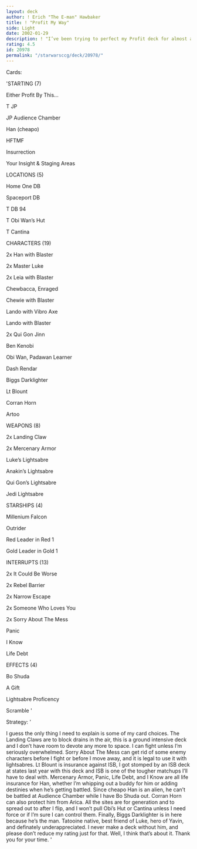 ```yaml
---
layout: deck
author: ! Erich "The E-man" Hawbaker
title: ! "Profit My Way"
side: Light
date: 2002-01-29
description: ! "I’ve been trying to perfect my Profit deck for almost a year, and now I think I finally have it the way I like it."
rating: 4.5
id: 20978
permalink: "/starwarsccg/deck/20978/"
---
```

Cards: 

'STARTING (7)

Either Profit By This...

T JP

JP Audience Chamber

Han (cheapo)

HFTMF

Insurrection

Your Insight & Staging Areas


LOCATIONS (5)

Home One DB

Spaceport DB

T DB 94

T Obi Wan’s Hut

T Cantina


CHARACTERS (19)

2x Han with Blaster

2x Master Luke

2x Leia with Blaster

Chewbacca, Enraged

Chewie with Blaster

Lando with Vibro Axe

Lando with Blaster

2x Qui Gon Jinn

Ben Kenobi

Obi Wan, Padawan Learner

Dash Rendar

Biggs Darklighter

Lt Blount

Corran Horn

Artoo


WEAPONS (8)

2x Landing Claw

2x Mercenary Armor

Luke’s Lightsabre

Anakin’s Lightsabre

Qui Gon’s Lightsabre

Jedi Lightsabre


STARSHIPS (4)

Millenium Falcon

Outrider

Red Leader in Red 1

Gold Leader in Gold 1


INTERRUPTS (13)

2x It Could Be Worse

2x Rebel Barrier

2x Narrow Escape

2x Someone Who Loves You

2x Sorry About The Mess

Panic

I Know

Life Debt


EFFECTS (4)

Bo Shuda

A Gift

Lightsabre Proficency

Scramble '

Strategy: '

I guess the only thing I need to explain is some of my card choices. The Landing Claws are to block drains in the air, this is a ground intensive deck and I don’t have room to devote any more to space. I can fight unless I’m seriously overwhelmed. Sorry About The Mess can get rid of some enemy characters before I fight or before I move away, and it is legal to use it with lightsabres. Lt Blount is insurance against ISB, I got stomped by an ISB deck at states last year with this deck and ISB is one of the tougher matchups I’ll have to deal with. Mercenary Armor, Panic, Life Debt, and I Know are all life insurance for Han, whether I’m whipping out a buddy for him or adding destinies when he’s getting battled. Since cheapo Han is an alien, he can’t be battled at Audience Chamber while I have Bo Shuda out. Corran Horn can also protect him from Arica. All the sites are for generation and to spread out to after I flip, and I won’t pull Obi’s Hut or Cantina unless I need force or if I’m sure I can control them. Finally, Biggs Darklighter is in here because he’s the man. Tatooine native, best friend of Luke, hero of Yavin, and definately underappreciated. I never make a deck without him, and please don’t reduce my rating just for that. Well, I think that’s about it. Thank you for your time.           '
